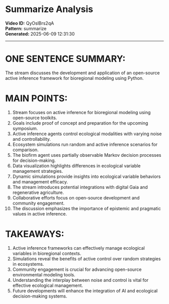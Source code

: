 # Summarize Analysis

**Video ID:** QyOslBrs2qA  
**Pattern:** summarize  
**Generated:** 2025-06-09 12:31:30  

---

# ONE SENTENCE SUMMARY:
The stream discusses the development and application of an open-source active inference framework for bioregional modeling using Python.

# MAIN POINTS:
1. Stream focuses on active inference for bioregional modeling using open-source toolkits.
2. Goals include proof of concept and preparation for the upcoming symposium.
3. Active inference agents control ecological modalities with varying noise and controllability.
4. Ecosystem simulations run random and active inference scenarios for comparison.
5. The biofirm agent uses partially observable Markov decision processes for decision-making.
6. Data visualization highlights differences in ecological variable management strategies.
7. Dynamic simulations provide insights into ecological variable behaviors and management efficacy.
8. The stream introduces potential integrations with digital Gaia and regenerative agriculture.
9. Collaborative efforts focus on open-source development and community engagement.
10. The discussion emphasizes the importance of epistemic and pragmatic values in active inference.

# TAKEAWAYS:
1. Active inference frameworks can effectively manage ecological variables in bioregional contexts.
2. Simulations reveal the benefits of active control over random strategies in ecosystems.
3. Community engagement is crucial for advancing open-source environmental modeling tools.
4. Understanding the interplay between noise and control is vital for effective ecological management.
5. Future developments will enhance the integration of AI and ecological decision-making systems.